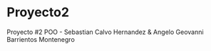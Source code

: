 # Proyecto2
Proyecto #2 POO - Sebastian Calvo Hernandez &amp; Angelo Geovanni Barrientos Montenegro
